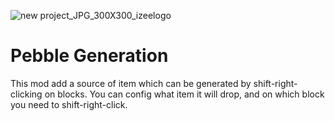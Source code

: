 ![new project_JPG_300X300_izeelogo](https://user-images.githubusercontent.com/58399906/171341985-e7755b7d-3f7a-4a76-8e85-2d85a881ad08.jpg)

# Pebble Generation
 This mod add a source of item which can be generated by shift-right-clicking on blocks.
 You can config what item it will drop, and on which block you need to shift-right-click.

